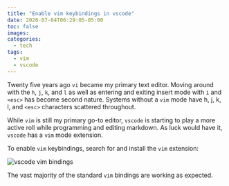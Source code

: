 ```yaml
---
title: "Enable vim keybindings in vscode"
date: 2020-07-04T06:29:05-05:00
toc: false
images:
categories:
  - tech
tags: 
  - vim
  - vscode
---
```


Twenty five years ago `vi` became my primary text editor.  Moving around with the `h`, `j`, `k`, and `l` as well as entering and exiting insert mode with `i` and `<esc>` has become second nature.  Systems without a `vim` mode have h, j, k, l, and `<esc>` characters scattered throughout.  

While `vim` is still my primary go-to editor, `vscode` is starting to play a more active roll while programming and editing markdown.  As luck would have it, `vscode` has a `vim` mode extension.   

To enable `vim` keybindings, search for and install the `vim` extension:

![vscode vim bindings](/images/vscodevimbindings.png)

The vast majority of the standard `vim` bindings are working as expected.